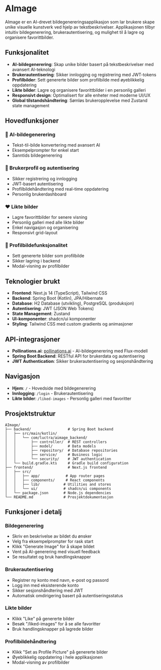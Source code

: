 # AImage

AImage er en AI-drevet bildegenereringsapplikasjon som lar brukere skape unike visuelle kunstverk ved hjelp av tekstbeskrivelser. Applikasjonen tilbyr intuitiv bildegenerering, brukerautentisering, og mulighet til å lagre og organisere favorittbilder.

## Funksjonalitet

-   **AI-bildegenerering**: Skap unike bilder basert på tekstbeskrivelser med avansert AI-teknologi
-   **Brukerautentisering**: Sikker innlogging og registrering med JWT-tokens
-   **Profilbilder**: Sett genererte bilder som profilbilde med øyeblikkelig oppdatering
-   **Likte bilder**: Lagre og organisere favorittbilder i en personlig galleri
-   **Responsivt design**: Optimalisert for alle enheter med moderne UI/UX
-   **Global tilstandshåndtering**: Sømløs brukeropplevelse med Zustand state management

## Hovedfunksjoner

### 🎨 AI-bildegenerering

-   Tekst-til-bilde konvertering med avansert AI
-   Eksempelprompter for enkel start
-   Sanntids bildegenerering

### 👤 Brukerprofil og autentisering

-   Sikker registrering og innlogging
-   JWT-basert autentisering
-   Profilbildehåndtering med real-time oppdatering
-   Personlig brukerdashboard

### ❤️ Likte bilder

-   Lagre favorittbilder for senere visning
-   Personlig galleri med alle likte bilder
-   Enkel navigasjon og organisering
-   Responsivt grid-layout

### 🎯 Profilbildefunksjonalitet

-   Sett genererte bilder som profilbilde
-   Sikker lagring i backend
-   Modal-visning av profilbilder

## Teknologier brukt

-   **Frontend**: Next.js 14 (TypeScript), Tailwind CSS
-   **Backend**: Spring Boot (Kotlin), JPA/Hibernate
-   **Database**: H2 Database (utvikling), PostgreSQL (produksjon)
-   **Autentisering**: JWT (JSON Web Tokens)
-   **State Management**: Zustand
-   **UI-komponenter**: shadcn/ui komponenter
-   **Styling**: Tailwind CSS med custom gradients og animasjoner

## API-integrasjoner

-   **Pollinations.ai**: [pollinations.ai](https://pollinations.ai/) - AI-bildegenerering med Flux-modell
-   **Spring Boot Backend**: RESTful API for brukerdata og autentisering
-   **JWT Authentication**: Sikker brukerautentisering og sesjonshåndtering

## Navigasjon

-   **Hjem**: `/` - Hovedside med bildegenerering
-   **Innlogging**: `/login` - Brukerautentisering
-   **Likte bilder**: `/liked-images` - Personlig galleri med favoritter

## Prosjektstruktur

```
AImage/
├── backend/                 # Spring Boot backend
│   ├── src/main/kotlin/
│   │   └── com/luctra/aimage_backend/
│   │       ├── controller/  # REST controllers
│   │       ├── model/       # Data models
│   │       ├── repository/  # Database repositories
│   │       ├── service/     # Business logic
│   │       └── security/    # JWT authentication
│   └── build.gradle.kts     # Gradle build configuration
├── frontend/                # Next.js frontend
│   ├── src/
│   │   ├── app/            # App router pages
│   │   ├── components/     # React components
│   │   ├── lib/           # Utilities and stores
│   │   └── ui/            # shadcn/ui components
│   └── package.json       # Node.js dependencies
└── README.md              # Prosjektdokumentasjon
```

## Funksjoner i detalj

### Bildegenerering

-   Skriv en beskrivelse av bildet du ønsker
-   Velg fra eksempelprompter for rask start
-   Klikk "Generate Image" for å skape bildet
-   Vent på AI-generering med visuell feedback
-   Se resultatet og bruk handlingsknapper

### Brukerautentisering

-   Registrer ny konto med navn, e-post og passord
-   Logg inn med eksisterende konto
-   Sikker sesjonshåndtering med JWT
-   Automatisk omdirigering basert på autentiseringsstatus

### Likte bilder

-   Klikk "Like" på genererte bilder
-   Besøk "/liked-images" for å se alle favoritter
-   Bruk handlingsknapper på lagrede bilder

### Profilbildehåndtering

-   Klikk "Set as Profile Picture" på genererte bilder
-   Øyeblikkelig oppdatering i hele applikasjonen
-   Modal-visning av profilbilder
